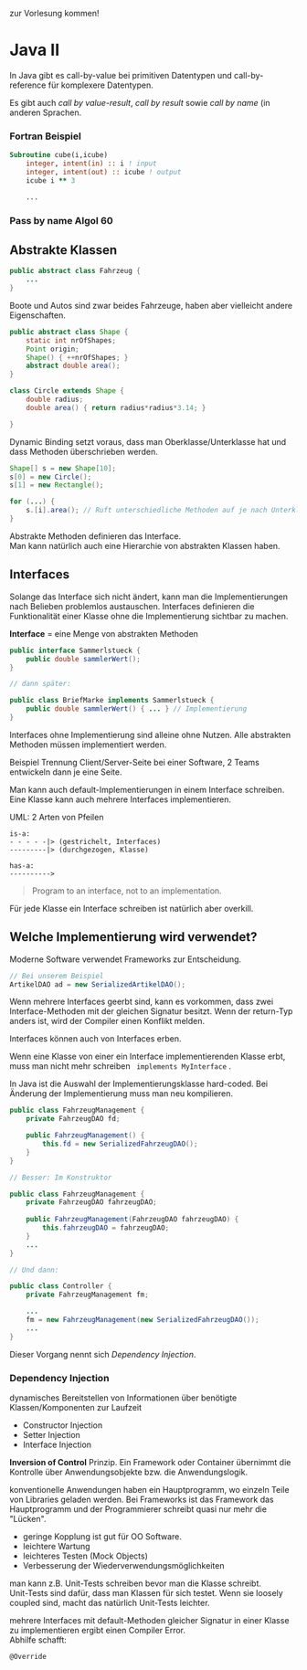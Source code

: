 zur Vorlesung kommen!

# Java II
In Java gibt es call-by-value bei primitiven Datentypen und call-by-reference für komplexere Datentypen.

Es gibt auch *call by value-result*, *call by result* sowie *call by name* (in anderen Sprachen.

### Fortran Beispiel
```fortran
Subroutine cube(i,icube)
    integer, intent(in) :: i ! input
    integer, intent(out) :: icube ! output
    icube i ** 3

    ...
```

### Pass by name Algol 60

## Abstrakte Klassen

```java
public abstract class Fahrzeug {
    ...
}
```

Boote und Autos sind zwar beides Fahrzeuge, haben aber vielleicht andere Eigenschaften.

```java
public abstract class Shape {
    static int nrOfShapes;
    Point origin;
    Shape() { ++nrOfShapes; }
    abstract double area();
}

class Circle extends Shape {
    double radius;
    double area() { return radius*radius*3.14; }

}
```

Dynamic Binding setzt voraus, dass man Oberklasse/Unterklasse hat und dass Methoden überschrieben werden.

```java
Shape[] s = new Shape[10];
s[0] = new Circle();
s[1] = new Rectangle();

for (...) {
    s.[i].area(); // Ruft unterschiedliche Methoden auf je nach Unterklasse
}
```

Abstrakte Methoden definieren das Interface.  
Man kann natürlich auch eine Hierarchie von abstrakten Klassen haben.

## Interfaces
Solange das Interface sich nicht ändert, kann man die Implementierungen nach Belieben problemlos austauschen. Interfaces definieren die Funktionalität einer Klasse ohne die Implementierung sichtbar zu machen.

**Interface** = eine Menge von abstrakten Methoden

```java
public interface Sammerlstueck {
    public double sammlerWert();
}

// dann später:

public class BriefMarke implements Sammerlstueck {
    public double sammlerWert() { ... } // Implementierung
}
```

Interfaces ohne Implementierung sind alleine ohne Nutzen. Alle abstrakten Methoden müssen implementiert werden.

Beispiel Trennung Client/Server-Seite bei einer Software, 2 Teams entwickeln dann je eine Seite.

Man kann auch default-Implementierungen in einem Interface schreiben.  
Eine Klasse kann auch mehrere Interfaces implementieren.

UML: 2 Arten von Pfeilen
```
is-a:
- - - - -|> (gestrichelt, Interfaces)
---------|> (durchgezogen, Klasse)

has-a:
---------->
```

> Program to an interface, not to an implementation.

Für jede Klasse ein Interface schreiben ist natürlich aber overkill.

## Welche Implementierung wird verwendet?
Moderne Software verwendet Frameworks zur Entscheidung.

```java
// Bei unserem Beispiel
ArtikelDAO ad = new SerializedArtikelDAO();
```

Wenn mehrere Interfaces geerbt sind, kann es vorkommen, dass zwei Interface-Methoden mit der gleichen Signatur besitzt. Wenn der return-Typ anders ist, wird der Compiler einen Konflikt melden.

Interfaces können auch von Interfaces erben.

Wenn eine Klasse von einer ein Interface implementierenden Klasse erbt, muss man nicht mehr schreiben ``` implements MyInterface``` .

In Java ist die Auswahl der Implementierungsklasse hard-coded. Bei Änderung der Implementierung muss man neu kompilieren.

```java
public class FahrzeugManagement {
    private FahrzeugDAO fd;

    public FahrzeugManagement() {
        this.fd = new SerializedFahrzeugDAO();
    }
}

// Besser: Im Konstruktor

public class FahrzeugManagement {
    private FahrzeugDAO fahrzeugDAO;
    
    public FahrzeugManagement(FahrzeugDAO fahrzeugDAO) {
        this.fahrzeugDAO = fahrzeugDAO;
    }
    ...
}

// Und dann:

public class Controller {
    private FahrzeugManagement fm;

    ...
    fm = new FahrzeugManagement(new SerializedFahrzeugDAO());
    ...
}
```

Dieser Vorgang nennt sich *Dependency Injection*.

### Dependency Injection
dynamisches Bereitstellen von Informationen über benötigte Klassen/Komponenten zur Laufzeit

* Constructor Injection
* Setter Injection
* Interface Injection

**Inversion of Control** Prinzip. Ein Framework oder Container übernimmt die Kontrolle über Anwendungsobjekte bzw. die Anwendungslogik.

konventionelle Anwendungen haben ein Hauptprogramm, wo einzeln Teile von Libraries geladen werden. Bei Frameworks ist das Framework das Hauptprogramm und der Programmierer schreibt quasi nur mehr die "Lücken".

* geringe Kopplung ist gut für OO Software.
* leichtere Wartung
* leichteres Testen (Mock Objects)
* Verbesserung der Wiederverwendungsmöglichkeiten

man kann z.B. Unit-Tests schreiben bevor man die Klasse schreibt.  
Unit-Tests sind dafür, dass man Klassen für sich testet. Wenn sie loosely coupled sind, macht das natürlich Unit-Tests leichter.


mehrere Interfaces mit default-Methoden gleicher Signatur in einer Klasse zu implementieren ergibt einen Compiler Error.  
Abhilfe schafft:
```
@Override
```























